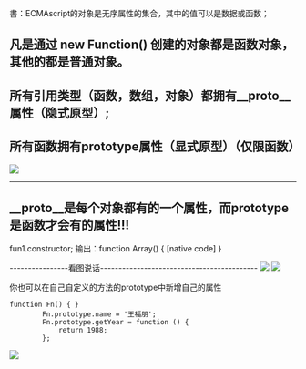   書：ECMAscript的对象是无序属性的集合，其中的值可以是数据或函数；
  
  凡是通过 new Function() 创建的对象都是函数对象，其他的都是普通对象。
  ---
  所有引用类型（函数，数组，对象）都拥有__proto__属性（隐式原型）;
  ---
  所有函数拥有prototype属性（显式原型）（仅限函数）
  ---
![](https://github.com/TUARAN/PIC/blob/master/js/prototype和_proto_.png)

-------------------------------------------------------------------
__proto__是每个对象都有的一个属性，而prototype是函数才会有的属性!!!
---

fun1.constructor; 输出：function Array() { [native code] }

----------------看图说话-------------------------------------------
![](https://github.com/TUARAN/PIC/blob/master/js/原型链p1.png)
![](https://github.com/TUARAN/PIC/blob/master/js/原型链p2.png)

你也可以在自己自定义的方法的prototype中新增自己的属性
```
function Fn() { }
        Fn.prototype.name = '王福朋';
        Fn.prototype.getYear = function () {
            return 1988;
        };
```
![](https://github.com/TUARAN/PIC/blob/master/js/原型链p3.png)
